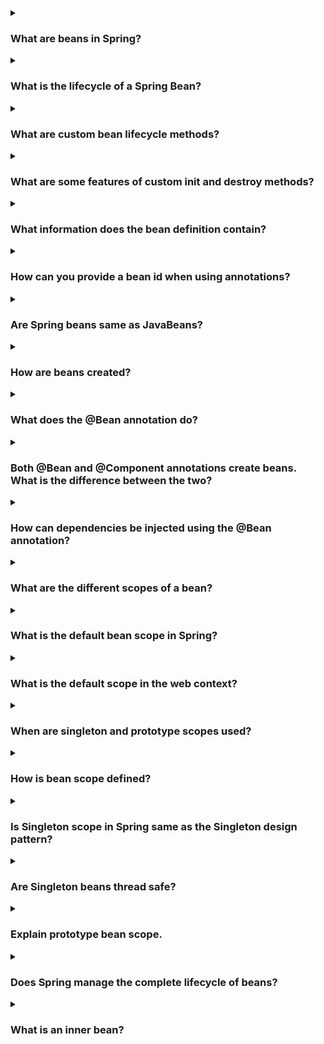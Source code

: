 <details><summary>
  
### What are beans in Spring?
</summary>
In the Spring framework, beans refer to the objects that are managed by the Spring IoC (Inversion of Control) container. A bean is an instance of a class that is initialized, assembled, and managed by the Spring container. Beans are the fundamental building blocks of a Spring application.

The Spring framework provides several mechanisms to configure beans, including XML-based configuration, Java-based configuration, and annotation-based configuration. By defining beans in the configuration files or through annotations, you can instruct the Spring container to create and manage instances of these beans.

Beans in Spring provide various benefits, such as dependency injection, aspect-oriented programming, and lifecycle management. With dependency injection, beans can be wired together, enabling loose coupling and easier testing. Beans can also be enhanced using aspects to add additional functionalities, such as logging or security, to the core business logic. Spring takes care of managing the lifecycle of beans, ensuring that they are created, initialized, and destroyed appropriately.

Overall, beans in Spring serve as the key components that make up the application, and the Spring framework handles their creation, configuration, and lifecycle management to promote modularity, maintainability, and scalability.
</details>
<details><summary>
  
### What is the lifecycle of a Spring Bean?
</summary>
The lifecycle of a Spring Bean consists of several phases:

- **Instantiation:** During this phase, the Spring container creates an instance of the bean using the bean's constructor or a factory method.

- **Population of Dependencies:** Once the bean instance is created, the container injects the dependencies into the bean. This process is known as dependency injection, where the dependencies are resolved and provided to the bean.

- **Bean Initialization:** After the dependencies are injected, the container calls any custom initialization methods defined in the bean. These methods allow the bean to perform any necessary setup or initialization tasks.

- **Bean Post-Processing:** At this stage, the container applies any registered BeanPostProcessors to the bean. BeanPostProcessors can modify the bean instance or provide additional processing logic before and after bean initialization.

- **Bean Ready for Use:** After the initialization phase, the bean is considered ready for use. It can now handle requests and perform its designated tasks.

- **Bean Destruction:** When the application context is being shut down or the bean is no longer needed, the container triggers the destruction phase. During this phase, any custom destruction methods defined in the bean are called, allowing the bean to release resources or perform cleanup operations.

It's important to note that not all beans go through every phase. Some beans may not have any custom initialization or destruction methods, while others may have complex initialization or cleanup requirements. The Spring framework provides hooks and interfaces that allow developers to customize the bean lifecycle as needed.
</details>
</details>
<details><summary>
  
### What are custom bean lifecycle methods?
</summary>
Custom bean lifecycle methods are methods defined within a Spring bean that allow developers to perform additional logic during the initialization and destruction phases of the bean's lifecycle. These methods are invoked by the Spring container at specific points in the bean's lifecycle.

There are two types of custom bean lifecycle methods in Spring:

**Initialization methods:** These methods are invoked after the bean is instantiated and dependencies are injected, but before the bean is considered ready for use. To define an initialization method, you can use either the @PostConstruct annotation or implement the InitializingBean interface. The method annotated with @PostConstruct or the afterPropertiesSet() method in InitializingBean will be called by the container to perform any necessary setup or initialization tasks.
Example using @PostConstruct:
```
public class MyBean {
    @PostConstruct
    public void init() {
        // Initialization logic here
    }
}
```
Example using InitializingBean interface:
```
public class MyBean implements InitializingBean {
    @Override
    public void afterPropertiesSet() throws Exception {
        // Initialization logic here
    }
}
```
**Destruction methods:** These methods are invoked when the bean is being destroyed, either during application context shutdown or when the bean is being removed from the container. To define a destruction method, you can use either the @PreDestroy annotation or implement the DisposableBean interface. The method annotated with @PreDestroy or the destroy() method in DisposableBean will be called by the container to perform any necessary cleanup or resource releasing tasks.
Example using @PreDestroy:
```
public class MyBean {
    @PreDestroy
    public void cleanup() {
        // Cleanup logic here
    }
}
```
Example using DisposableBean interface:
```
public class MyBean implements DisposableBean {
    @Override
    public void destroy() throws Exception {
        // Cleanup logic here
    }
}
```
By implementing these custom lifecycle methods, developers have fine-grained control over the initialization and destruction phases of Spring beans, allowing them to perform any necessary setup, initialization, or cleanup tasks as required by their application.
</details>
<details><summary>
  
### What are some features of custom init and destroy methods?
</summary>
Custom init and destroy methods in Spring beans offer several features and advantages:

**1. Initialization logic:** Custom init methods allow you to perform any necessary setup or initialization logic for your bean. You can use these methods to initialize resources, establish connections, configure settings, or perform any other actions required before the bean is ready for use.

**2. Cleanup and resource releasing:** Custom destroy methods provide a way to release resources or perform cleanup operations when the bean is being destroyed. This ensures that resources are properly released, connections are closed, and any other necessary cleanup tasks are performed before the bean is removed from the container.

**3. Flexibility:** By defining custom init and destroy methods, you have the flexibility to define your own initialization and cleanup logic specific to your bean's requirements. This allows you to tailor the initialization and destruction phases to meet the needs of your application.

**4. Integration with existing frameworks and libraries:** Custom init and destroy methods can be used to integrate with existing frameworks or libraries that require explicit initialization or cleanup steps. You can invoke third-party initialization or shutdown methods within your custom methods to ensure proper integration with external components.

**5. Easy configuration:** Custom init and destroy methods can be easily configured using annotations or implementing specific interfaces. This allows you to define the initialization and destruction behavior within the bean class itself, keeping the configuration concise and localized.

**6. Integration with Spring container lifecycle:** Spring container automatically detects and invokes the custom init and destroy methods based on their annotations or interface implementations. This seamless integration with the container's lifecycle ensures that the methods are called at the appropriate times during bean instantiation and destruction.

Overall, custom init and destroy methods offer a powerful mechanism to control the lifecycle of Spring beans, allowing you to perform specific initialization and cleanup tasks as required by your application. These methods enhance the flexibility, maintainability, and resource management capabilities of your Spring-based applications.
</details>
<details><summary>
  
### What information does the bean definition contain?
</summary>
A bean definition in Spring contains various information that defines how the bean should be created, configured, and managed by the Spring container. The bean definition typically includes the following information:

**1. Bean Class:** The class or interface that represents the bean. It specifies the type of object that will be created and managed by the container.

**2. Bean Name:** A unique identifier for the bean within the container. The name is used to reference and retrieve the bean from the container.

**3. Scope:** The scope of the bean, which defines the lifecycle and visibility of the bean instance. Common scope options include singleton (one instance per container), prototype (new instance per request), request, session, etc.

**4. Constructor Arguments:** The values or references to be passed to the bean's constructor during instantiation. This information allows the container to create the bean with the required dependencies.

**5. Properties:** The properties or dependencies of the bean that need to be set after instantiation. These properties can be configured with values or references to other beans.

**6. Initialization and Destruction Methods:** Custom initialization and destruction methods to be invoked during the bean's lifecycle. These methods are used to perform additional setup or cleanup tasks.

**7. Bean Dependencies:** Information about other beans or components that the current bean depends on. This information enables the container to resolve and inject the dependencies.

**8. Autowiring Mode:** Specifies how the bean's dependencies should be automatically resolved and injected. Autowiring eliminates the need for explicit wiring by automatically discovering and connecting the dependencies based on specific rules.

**9. Bean Post-Processors:** Configuration for any BeanPostProcessors to be applied to the bean. BeanPostProcessors allow you to modify or enhance the bean instance before and after initialization.

**10. Additional Metadata:** Other optional metadata or configuration settings specific to the bean, such as custom annotations, bean aliases, lazy initialization, etc.

Bean definitions can be declared in various ways, including XML-based configuration files, Java-based configuration classes, or through annotations. The information within the bean definition provides the necessary instructions to the Spring container for creating, configuring, and managing the beans within the application context.
</details>
<details><summary>
  
### How can you provide a bean id when using annotations?
</summary>
When using annotations in Spring, you can provide a bean ID by using the @Component annotation or its specialized counterparts such as @Service, @Repository, or @Controller. By default, if you don't specify a bean ID, Spring will generate a bean name based on the class name with the first letter in lowercase. However, if you want to explicitly specify the bean ID, you can do so by passing a value to the annotation.

Here's an example of providing a bean ID using annotations:
```
@Component("myBean")
public class MyBean {
    // Bean implementation
}
```
In this example, the @Component annotation is used to mark the class MyBean as a Spring bean. The value "myBean" is passed as an argument to the annotation, explicitly specifying the bean ID. You can choose any desired name as the bean ID, as long as it follows the naming conventions.

Alternatively, you can also use the @Named annotation from the javax.inject package to provide a bean ID:
```
@Named("myBean")
public class MyBean {
    // Bean implementation
}
```
Both @Component and @Named annotations serve the same purpose of marking the class as a Spring bean and providing a bean ID. The choice between them depends on your preference or any existing dependencies on the annotations.

By explicitly providing a bean ID, you have more control over the name of the bean and can refer to it by that specific ID when referencing or injecting the bean in other parts of your application.
</details>
<details><summary>
  
### Are Spring beans same as JavaBeans?
</summary>
No, Spring beans are not the same as JavaBeans, although there is some overlap in their concepts and usage.

JavaBeans is a specification and convention for creating reusable components in Java. JavaBeans are Java classes that follow specific naming and design patterns, such as having private fields, public getters and setters (accessor methods), and a no-argument constructor. JavaBeans are typically used for encapsulating data and providing access to that data through getter and setter methods.

On the other hand, Spring beans refer to the objects managed by the Spring IoC (Inversion of Control) container. While Spring beans can be Java classes that follow JavaBeans conventions, they can also be other types of objects, such as instances of non-public classes or even instances created through factory methods. Spring beans are managed by the Spring framework, which provides various mechanisms for their creation, configuration, and lifecycle management.

Spring beans have additional features and capabilities beyond the basic JavaBeans specification. They can benefit from dependency injection, aspect-oriented programming, declarative transaction management, and other advanced Spring features. Spring beans are typically configured using XML-based configuration, Java-based configuration, or annotations, allowing for flexible and modular application development.

In summary, JavaBeans and Spring beans share some similarities in terms of using Java classes to encapsulate data and functionality. However, Spring beans have a broader scope and additional capabilities provided by the Spring framework for managing dependencies, configuration, and advanced features, making them more powerful and flexible in the context of Spring applications.
</details>
<details><summary>
  
### How are beans created?
</summary>
In Spring, beans are created by the Spring IoC (Inversion of Control) container. The container is responsible for managing the lifecycle of beans and creating their instances when needed. The process of creating beans involves the following steps:

**1. Bean Definition:** First, the bean must have a corresponding bean definition that specifies how the bean should be created and configured. Bean definitions can be declared in XML-based configuration files, Java-based configuration classes, or through annotations.

**2. Instantiation:** Once the bean definition is available, the container starts the instantiation process. It creates an instance of the bean by invoking the bean's constructor or a factory method, depending on the configuration.

**3. Dependency Injection:** After the bean instance is created, the container performs dependency injection. It resolves the dependencies of the bean, either by matching them to other beans in the container or by providing literal values. The dependencies can be injected via constructor injection, setter injection, or field injection, based on the configuration.

**4. Initialization:** Once the dependencies are injected, the container proceeds with the initialization phase. It calls any custom initialization methods defined in the bean, such as methods annotated with @PostConstruct or implementing the InitializingBean interface. These methods allow the bean to perform any necessary setup or initialization tasks.

**5. Bean Post-Processing:** After initialization, the container applies any registered BeanPostProcessors to the bean. BeanPostProcessors can modify the bean instance or provide additional processing logic before and after bean initialization.

**6. Bean Ready for Use:** At this stage, the bean is considered ready for use. It can now handle requests and perform its designated tasks.

The Spring container manages the lifecycle of the beans, creating and initializing them when needed and destroying them when the application context is being shut down or when the beans are no longer needed. The container ensures that the beans are created in the correct order, with their dependencies correctly resolved, and their initialization and destruction methods called as required.

By leveraging the Spring container's bean creation mechanism, developers can focus on defining the bean configuration and let the container handle the instantiation, dependency injection, and lifecycle management of the beans.
</details>
<details><summary>
  
### What does the @Bean annotation do?
</summary>
In Spring, the @Bean annotation is used to indicate that a method in a configuration class should be used to create and configure a bean. When you annotate a method with @Bean, it serves as a factory method for creating a bean instance. The @Bean annotation works in conjunction with @Configuration or @Component annotations.

Here's an example of using @Bean annotation:
```
@Configuration
public class AppConfig {
    @Bean
    public MyBean myBean() {
        return new MyBean();
    }
}
```
In this example, the @Configuration annotation marks the class AppConfig as a configuration class. The @Bean annotation is used on the myBean() method to indicate that it should be treated as a factory method for creating a bean of type MyBean. The method implementation returns a new instance of MyBean which will be managed by the Spring container.

The @Bean annotation can also be used with additional attributes to customize the bean creation process. For example, you can specify the bean name, dependencies, initialization, and destruction methods, and more.
```
@Configuration
public class AppConfig {
    @Bean(name = "myBean", initMethod = "init", destroyMethod = "cleanup")
    public MyBean myBean() {
        return new MyBean();
    }
}
```
In this modified example, the name attribute is used to specify the bean name as "myBean". The initMethod attribute specifies the name of the custom initialization method to be called during bean initialization, and the destroyMethod attribute specifies the name of the custom cleanup method to be called during bean destruction.

By using @Bean, you can define beans and their associated configuration in a flexible and programmatic manner. The Spring container will recognize the @Bean annotated methods and create bean instances based on the method's return type and configuration.
</details>
<details><summary>
  
### Both @Bean and @Component annotations create beans. What is the difference between the two?
</summary>
The @Bean and @Component annotations in Spring serve different purposes and have distinct usage scenarios:

**1. @Bean Annotation:** The @Bean annotation is used at the method level within a @Configuration or @Component class to explicitly declare a bean creation method. It allows you to define custom configuration logic and explicitly specify how a bean should be created and configured. The annotated method acts as a factory method for creating and providing instances of beans.
```
@Configuration
public class AppConfig {
    @Bean
    public MyBean myBean() {
        return new MyBean();
    }
}
```
With @Bean, you have fine-grained control over the bean creation process, and you can customize various aspects such as name, initialization, destruction, and dependencies.

**2. @Component Annotation:** The @Component annotation is used at the class level to indicate that a class is a candidate for Spring's component scanning. It allows Spring to automatically detect and create instances of beans based on classpath scanning. By default, @Component acts as a generic stereotype for any Spring-managed component.
```
@Component
public class MyComponent {
    // Component implementation
}
```
When using @Component, Spring automatically creates an instance of the annotated class and registers it as a bean within the application context. The bean's name is derived from the class name (with the first letter in lowercase) unless explicitly specified using additional stereotypes like @Service, @Repository, or @Controller.

In summary, the key difference between @Bean and @Component is the level at which they are used and the control they provide:

- **@Bean** is used at the method level within a configuration class to explicitly define and customize the creation and configuration of individual beans.

- **@Component** is used at the class level to mark a class as a Spring-managed component and allows for automatic detection and registration of beans based on component scanning.

While @Bean provides more control and flexibility, @Component is suitable for cases where you want Spring to automatically manage the instantiation and configuration of beans based on component scanning and conventions.
</details>
<details><summary>
  
### How can dependencies be injected using the @Bean annotation?
</summary>
Dependencies can be injected using the @Bean annotation by specifying the dependencies as method parameters in the @Bean annotated method. The Spring container will automatically resolve and inject the dependencies when invoking the method to create the bean instance.

Here's an example that demonstrates injecting dependencies using the @Bean annotation:
```
@Configuration
public class AppConfig {
    @Bean
    public MyBean myBean(AnotherBean anotherBean) {
        return new MyBean(anotherBean);
    }
}
```
In this example, the myBean() method accepts a parameter of type AnotherBean, which represents the dependency. When the myBean() method is invoked by the container to create the bean, it will automatically look for a bean of type AnotherBean within the application context and pass it as an argument to the method. The method implementation can then use the provided AnotherBean instance to initialize the MyBean instance or perform any other required operations.

It's important to note that for the dependency injection to work correctly, the required dependency (AnotherBean in this case) must be defined as a bean within the same or a parent application context. This can be done either by annotating the dependent class with @Component or any of its specialized annotations (@Service, @Repository, @Controller) or by defining the dependency using its own @Bean method within the configuration class.
```
@Configuration
public class AppConfig {
    @Bean
    public AnotherBean anotherBean() {
        return new AnotherBean();
    }

    @Bean
    public MyBean myBean(AnotherBean anotherBean) {
        return new MyBean(anotherBean);
    }
}
```
In this updated example, both AnotherBean and MyBean are defined as beans within the AppConfig configuration class. The myBean() method now receives the AnotherBean instance as a parameter, and Spring resolves the dependency by invoking the anotherBean() method to create the required instance.

By specifying the dependencies as method parameters in the @Bean annotated method, you can achieve dependency injection within the @Bean configuration method itself, allowing for more flexibility and control over the bean creation process.
</details>
<details><summary>
  
### What are the different scopes of a bean?
</summary>
In Spring, beans can have different scopes, which define the lifecycle and visibility of bean instances within the application context. The following are the commonly used bean scopes in Spring:

- **Singleton:** The default scope in Spring. A singleton bean has a single instance per Spring IoC container. The container creates the bean instance when it is first requested and subsequently returns the same instance for subsequent requests.

- **Prototype:** A new instance of a prototype bean is created every time it is requested from the container. Each request for the bean results in a new instance being created. Prototype beans are not shared across the application and have no guarantees about their lifecycle.

- **Request:** A bean with the request scope is created once per HTTP request. It is specific to web applications and allows each HTTP request to have its own instance of the bean. The bean is destroyed at the end of the request.

- **Session:** A bean with the session scope is created once per user session in a web application. It allows maintaining stateful data specific to each user session. The bean is destroyed when the session expires or is invalidated.

- **Application:** A bean with the application scope is created once per ServletContext in a web application. It allows sharing a single instance of the bean across the entire application. The bean is created when the application starts and is destroyed when the application shuts down.

- **WebSocket:** A bean with the WebSocket scope is created once per WebSocket connection. It allows maintaining stateful data specific to each WebSocket connection. The bean is destroyed when the WebSocket connection is closed.

Additionally, custom bean scopes can be defined by implementing the org.springframework.beans.factory.config.Scope interface and registering the custom scope with the container.

The choice of bean scope depends on the specific requirements of your application. Singleton scope is suitable for sharing stateless objects, prototype scope is useful when you need a new instance every time, and request/session/application scopes are relevant for web applications to manage data at different levels of granularity.

You can specify the scope of a bean using the @Scope annotation or by configuring it in XML-based configuration or Java-based configuration classes.
</details>
<details><summary>
  
### What is the default bean scope in Spring?
</summary>
The default bean scope in Spring is singleton. When you create a bean without explicitly specifying a scope, it will be treated as a singleton bean by default.

A singleton bean is created once per Spring IoC container and shared across the application context. Whenever the bean is requested, the same instance is returned. Subsequent requests for the bean within the same application context will always receive a reference to the same singleton instance.

To illustrate the default singleton scope, consider the following example:
```
@Component
public class MyBean {
    // Bean implementation
}
```
In this example, the MyBean class is annotated with @Component, indicating that it should be managed as a Spring bean. Since no explicit scope is specified, the bean will be treated as a singleton by default.

When the Spring container initializes, it will create a single instance of MyBean and register it as a singleton bean within the application context. Any other beans or components that require MyBean will receive the same instance.

If you require a different scope for your beans, such as prototype or request scope, you can explicitly specify it using the @Scope annotation or other means of configuration.
</details>
<details><summary>
  
### What is the default scope in the web context?
</summary>
In a web context, the default scope for a bean in Spring is singleton. This means that if you create a bean without explicitly specifying a scope, it will be treated as a singleton bean by default, even in a web application.

The default singleton scope implies that a single instance of the bean is created and shared across the entire web application. The bean is created when the application starts and remains in memory until the application shuts down.

To summarize, the default scope for a bean in a web context is the same as the default scope in a non-web context, which is singleton. This means that unless you specify a different scope explicitly, Spring will assume that your bean should be a singleton and manage it accordingly within the web application context.
</details>
<details><summary>
  
### When are singleton and prototype scopes used?
</summary>
Singleton and prototype scopes in Spring are used in different scenarios based on the requirements of your application. Here's a breakdown of when each scope is typically used:

### Singleton Scope:

- Use the singleton scope when you want to share a single instance of a bean throughout the application.
- Singleton beans are suitable for stateless objects or objects that can be shared safely across multiple components.
- Singleton scope is the default scope in Spring and is appropriate for most scenarios where a shared instance is sufficient.
- However, be cautious when using mutable state within singleton beans to avoid concurrency issues.
### Prototype Scope:

- Use the prototype scope when you want a new instance of a bean each time it is requested.
- Prototype beans are suitable when you need a stateful object or when you want to isolate instances and avoid shared state.
- Prototype scope is useful for situations where you explicitly want to control the lifecycle of each bean instance.
- Be aware that the Spring container does not manage the destruction of prototype beans automatically. You are responsible for cleaning up and destroying prototype bean instances when no longer needed.

Consider the following examples to better understand when to use each scope:

**1. Singleton Scope Example:**

- Configuring a database connection pool as a singleton bean makes sense because you want to reuse the same connection pool instance throughout the application.
- A logging service or a utility class that doesn't have any mutable state can also be defined as a singleton bean.

**2. Prototype Scope Example:**
- When creating a shopping cart for an e-commerce application, you may want each user session to have its own instance of the shopping cart. In this case, you would define the shopping cart bean with the prototype scope to ensure a new instance is created for each user session.
- If you have a stateful object that stores user-specific information, such as user preferences or user-specific caches, using prototype scope can help ensure that each user has a separate instance with its own state.

Remember, these are just general guidelines, and the appropriate scope for a bean depends on the specific requirements of your application. You can also define custom scopes if none of the built-in scopes meet your needs.
</details>
<details><summary>
  
### How is bean scope defined?
</summary>
In Spring, the scope of a bean is defined using the @Scope annotation or by configuring it in XML-based configuration or Java-based configuration classes. Here's how you can define the scope of a bean:

### 1. Using @Scope annotation:
You can annotate the bean class or the bean creation method with the @Scope annotation and specify the desired scope as its value.
```
@Component
@Scope("singleton")
public class MySingletonBean {
    // Singleton bean implementation
}
```
```
@Component
@Scope("prototype")
public class MyPrototypeBean {
    // Prototype bean implementation
}
```
In these examples, the MySingletonBean is explicitly defined as a singleton bean, while MyPrototypeBean is defined as a prototype bean.

### 2. Using XML-based configuration:
In XML-based configuration, you can define the scope using the scope attribute within the <bean> element.

```
<bean id="mySingletonBean" class="com.example.MySingletonBean" scope="singleton" />
```
```
<bean id="myPrototypeBean" class="com.example.MyPrototypeBean" scope="prototype" />
```
Here, the scope attribute is set to either "singleton" or "prototype" to define the corresponding bean scope.

### 3. Using Java-based configuration:
In Java-based configuration, you can use the scope() method of the Bean annotation to define the scope.
```
@Configuration
public class AppConfig {
    @Bean
    @Scope("singleton")
    public MySingletonBean mySingletonBean() {
        return new MySingletonBean();
    }

    @Bean
    @Scope("prototype")
    public MyPrototypeBean myPrototypeBean() {
        return new MyPrototypeBean();
    }
}
```
Here, the scope attribute of the @Scope annotation is set to either "singleton" or "prototype" within the @Bean annotated methods.

It's important to note that the available scopes in Spring are: "singleton", "prototype", "request", "session", "application", and "websocket". Additionally, you can define custom scopes by implementing the org.springframework.beans.factory.config.Scope interface and registering the custom scope with the container.

By specifying the scope of a bean, you define its lifecycle and visibility within the application context, allowing Spring to manage the bean instance accordingly based on the specified scope.
</details>
<details><summary>
  
### Is Singleton scope in Spring same as the Singleton design pattern?
</summary>
The Singleton scope in Spring is similar to the Singleton design pattern in terms of creating a single instance of a class. However, there are some differences to consider:

**1. Implementation:** In the Singleton design pattern, the class itself is responsible for ensuring that only one instance is created and providing global access to that instance. This typically involves using static methods or a static instance variable.
In Spring, the Singleton scope is managed by the Spring IoC container. When a bean is defined with the Singleton scope, the container is responsible for creating a single instance of the bean and managing its lifecycle.

**2. Scoping:** In the Singleton design pattern, the singleton instance is typically available throughout the entire application. It is a global object that can be accessed from anywhere.
In Spring, the Singleton scope is limited to the scope of the Spring IoC container in which the bean is defined. The singleton instance is shared within that container and can be accessed by other beans within the same container.

**3. Configuration and Management:** In the Singleton design pattern, you need to implement the logic for ensuring a single instance and handle any synchronization concerns or lazy initialization.
In Spring, the Singleton scope is managed by the container, and you only need to define the bean with the Singleton scope. The container takes care of creating and providing the singleton instance when needed.

**4. Dependency Injection:** In the Singleton design pattern, the singleton instance is often accessed statically, and dependencies are typically obtained using static methods or passed explicitly.
In Spring, dependencies can be injected into singleton beans using various mechanisms, such as constructor injection, setter injection, or field injection. The Spring container handles the injection of dependencies into singleton beans based on their configurations.

In summary, while the Singleton scope in Spring shares the concept of having a single instance with the Singleton design pattern, the implementation and management are handled by the Spring IoC container. Spring's Singleton scope provides a managed and configurable way to define singleton beans within the context of the container, with dependency injection capabilities and scoping limited to the container in which the bean is defined.
</details>
<details><summary>
  
### Are Singleton beans thread safe?
</summary>
Singleton beans in Spring are not inherently thread-safe by default. The thread safety of a singleton bean depends on how it is implemented and the synchronization mechanisms applied within the bean's methods and fields.

When multiple threads access and modify shared data within a singleton bean concurrently, there can be potential thread safety issues, such as race conditions, data corruption, or inconsistent state.

Here are some considerations to ensure thread safety for singleton beans in Spring:

**1. Immutable State:** If a singleton bean's state is immutable and doesn't change once initialized, it can be considered thread-safe. Immutable objects are inherently safe for concurrent access.

**2. Synchronization:** Proper synchronization mechanisms should be applied within the singleton bean to ensure that shared mutable state is accessed and modified safely by multiple threads. Synchronization can be achieved using techniques like synchronized blocks, locks, or concurrent data structures.

**3. Thread-Safe Dependencies:** Ensure that any dependencies used by the singleton bean are themselves thread-safe. If a singleton bean depends on other non-thread-safe beans, additional synchronization or proper handling of those dependencies may be required.

**4. Avoid Shared Mutable State:** Design the singleton bean in a way that minimizes shared mutable state. Prefer immutability and immutability patterns to reduce the need for synchronization.

It's important to note that Spring manages the lifecycle and instantiation of singleton beans, but it does not provide built-in mechanisms for thread safety. It is the responsibility of the developer to design and implement singleton beans in a thread-safe manner.

By following good programming practices, understanding the threading requirements of your application, and applying appropriate synchronization techniques, you can ensure thread safety for singleton beans in Spring.
</details>
<details><summary>
  
### Explain prototype bean scope.
</summary>
In Spring, the prototype bean scope is one of the available bean scopes and it defines that a new instance of the bean should be created every time it is requested from the container. In other words, a prototype bean is not shared across the application and each request for the bean results in a new instance being created.

Here are some key characteristics of the prototype bean scope:

**1. Instance Creation:** When a bean with prototype scope is requested, the Spring container will create a new instance of the bean and return it to the requesting component.

**2. Lifecycle Management:** Unlike singleton beans, prototype beans are not managed by the container after they are created. The container does not keep a reference to the instances and does not destroy them automatically. It is the responsibility of the caller to manage the lifecycle of the prototype beans.

**3. Stateful Nature:** Prototype beans can hold mutable state, and each instance can have its own separate state. This allows you to have different instances of a bean with different values or configurations.

**4. Dependency Injection:** Dependencies of a prototype bean are injected when the bean is requested. If a prototype bean has dependencies, those dependencies will also be created as separate instances. Each instance of the prototype bean will have its own independent set of dependencies.

**5. No Sharing:** Prototype beans are not shared among other beans or components. Each time a prototype bean is injected or requested, a new instance will be created.

**6. Scoped Dependencies:** If a prototype bean has dependencies with narrower scopes (e.g., singleton, request), those dependencies will be managed according to their respective scopes. For example, a prototype bean with a singleton-scoped dependency will receive the same singleton instance throughout its lifecycle.

Prototype beans are useful when you need a new instance of a bean each time it is required, especially in scenarios where you want to maintain independent state or when the bean's creation is expensive or time-consuming.

It's important to note that due to the lack of managed lifecycle, excessive usage of prototype beans can lead to increased memory consumption and potential memory leaks if not properly managed and disposed of when no longer needed.
</details>
<details><summary>
  
### Does Spring manage the complete lifecycle of beans?
</summary>
Yes, Spring manages the complete lifecycle of beans within its container. The Spring container, also known as the Spring IoC (Inversion of Control) container, takes responsibility for the creation, initialization, dependency injection, and destruction of beans.
</details>
<details><summary>
  
### What is an inner bean?
</summary>
In Spring, an inner bean is a bean that is defined within the scope of another bean's definition. It is used when a bean is only required by the enclosing bean and does not need to be accessed or referenced by other parts of the application.

Here are some key points about inner beans:

**1. Scoped within Enclosing Bean:** An inner bean's scope is limited to the enclosing bean that contains its definition. It cannot be referenced or accessed from outside the enclosing bean.

**2. No Explicit Bean ID:** Inner beans do not require an explicit bean ID since they are only used within the context of the enclosing bean. They are identified by their association with the enclosing bean.

**3. Definition Inside Enclosing Bean:** The definition of an inner bean is declared directly inside the XML-based or Java-based configuration of the enclosing bean. It is typically defined as a nested <bean> element within the enclosing bean's configuration.

Example of inner bean declaration in XML-based configuration:
```
<bean id="enclosingBean" class="com.example.EnclosingBean">
    <property name="innerBean">
        <bean class="com.example.InnerBean">
            <!-- Inner bean properties and configuration -->
        </bean>
    </property>
</bean>
```
Example of inner bean declaration in Java-based configuration:
```
@Configuration
public class EnclosingBeanConfig {
    @Bean
    public EnclosingBean enclosingBean() {
        return new EnclosingBean() {
            @Bean
            public InnerBean innerBean() {
                // Inner bean configuration
                return new InnerBean();
            }
        };
    }
}
```
**4. Dependency Injection:** Inner beans are primarily used to fulfill the dependencies of the enclosing bean. They can be referenced and injected into the properties or constructor parameters of the enclosing bean.

Example of inner bean injection in XML-based configuration:
```
<bean id="enclosingBean" class="com.example.EnclosingBean">
    <property name="innerBean" ref="innerBean" />
</bean>

<bean id="innerBean" class="com.example.InnerBean" />
```
Example of inner bean injection in Java-based configuration:
```
@Configuration
public class EnclosingBeanConfig {
    @Bean
    public EnclosingBean enclosingBean(InnerBean innerBean) {
        EnclosingBean bean = new EnclosingBean();
        bean.setInnerBean(innerBean);
        return bean;
    }

    @Bean
    public InnerBean innerBean() {
        return new InnerBean();
    }
}
```
Inner beans provide a way to encapsulate bean definitions and limit their scope to the context of the enclosing bean. They are useful in cases where a bean is only needed internally and does not need to be accessed or managed independently by other components.
</details>
